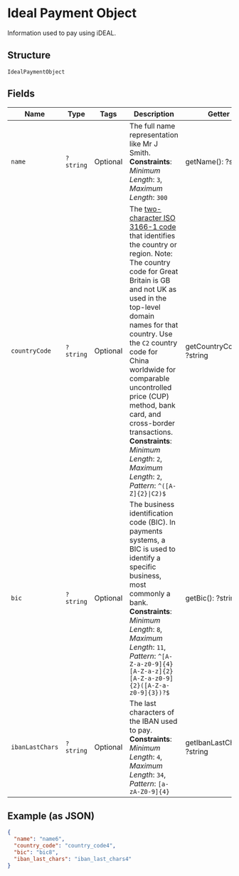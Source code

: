 
# Ideal Payment Object

Information used to pay using iDEAL.

## Structure

`IdealPaymentObject`

## Fields

| Name | Type | Tags | Description | Getter | Setter |
|  --- | --- | --- | --- | --- | --- |
| `name` | `?string` | Optional | The full name representation like Mr J Smith.<br>**Constraints**: *Minimum Length*: `3`, *Maximum Length*: `300` | getName(): ?string | setName(?string name): void |
| `countryCode` | `?string` | Optional | The [two-character ISO 3166-1 code](/api/rest/reference/country-codes/) that identifies the country or region. Note: The country code for Great Britain is GB and not UK as used in the top-level domain names for that country. Use the `C2` country code for China worldwide for comparable uncontrolled price (CUP) method, bank card, and cross-border transactions.<br>**Constraints**: *Minimum Length*: `2`, *Maximum Length*: `2`, *Pattern*: `^([A-Z]{2}\|C2)$` | getCountryCode(): ?string | setCountryCode(?string countryCode): void |
| `bic` | `?string` | Optional | The business identification code (BIC). In payments systems, a BIC is used to identify a specific business, most commonly a bank.<br>**Constraints**: *Minimum Length*: `8`, *Maximum Length*: `11`, *Pattern*: `^[A-Z-a-z0-9]{4}[A-Z-a-z]{2}[A-Z-a-z0-9]{2}([A-Z-a-z0-9]{3})?$` | getBic(): ?string | setBic(?string bic): void |
| `ibanLastChars` | `?string` | Optional | The last characters of the IBAN used to pay.<br>**Constraints**: *Minimum Length*: `4`, *Maximum Length*: `34`, *Pattern*: `[a-zA-Z0-9]{4}` | getIbanLastChars(): ?string | setIbanLastChars(?string ibanLastChars): void |

## Example (as JSON)

```json
{
  "name": "name6",
  "country_code": "country_code4",
  "bic": "bic8",
  "iban_last_chars": "iban_last_chars4"
}
```

